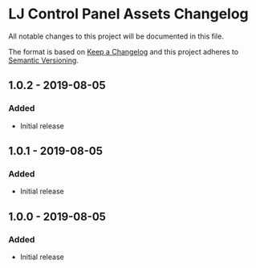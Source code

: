 # LJ Control Panel Assets Changelog

All notable changes to this project will be documented in this file.

The format is based on [Keep a Changelog](http://keepachangelog.com/) and this project adheres to [Semantic Versioning](http://semver.org/).

## 1.0.2 - 2019-08-05
### Added
- Initial release

## 1.0.1 - 2019-08-05
### Added
- Initial release

## 1.0.0 - 2019-08-05
### Added
- Initial release
